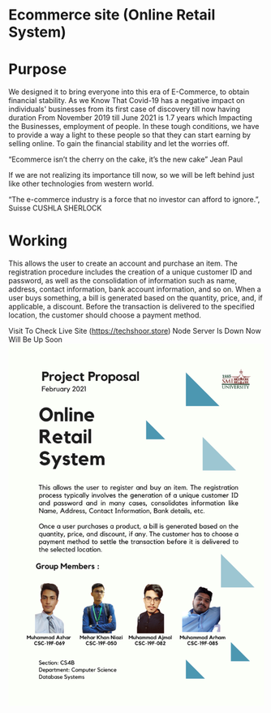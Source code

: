 # Ecommerce site (Online Retail System)
# Purpose
We designed it to bring everyone into this era of E-Commerce, to obtain financial stability. As we Know That Covid-19 has a negative impact on individuals' businesses from its first case of discovery till now having duration From November 2019 till June 2021 is 1.7 years which Impacting the Businesses, employment of people. In these tough conditions, we have to provide a way a light to these people so that they can start earning by selling online. To gain the financial stability and let the worries off.

“Ecommerce isn’t the cherry on the cake, it’s the new cake”
Jean Paul

If we are not realizing its importance till now, so we will be left behind just like other technologies from western world.

“The e-commerce industry is a force that no investor can afford to ignore.”, Suisse CUSHLA SHERLOCK

# Working

This allows the user to create an account and purchase an item. The registration procedure includes the creation of a unique customer ID and password, as well as the consolidation of information such as name, address, contact information, bank account information, and so on.  When a user buys something, a bill is generated based on the quantity, price, and, if applicable, a discount. Before the transaction is delivered to the specified location, the customer should choose a payment method.

Visit To Check Live Site (https://techshoor.store) Node Server Is Down Now Will Be Up Soon
![](Project%20Data/Database%20Systems%20Project.png)


